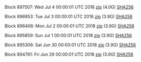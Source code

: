 Block 897507: Wed Jul  4 00:00:01 UTC 2018 [zip](https://dash-bootstrap.ams3.digitaloceanspaces.com/mainnet/2018-07-04/bootstrap.dat.zip) (4.0G) [SHA256](https://dash-bootstrap.ams3.digitaloceanspaces.com/mainnet/2018-07-04/sha256.txt)

Block 896953: Tue Jul  3 00:00:01 UTC 2018 [zip](https://dash-bootstrap.ams3.digitaloceanspaces.com/mainnet/2018-07-03/bootstrap.dat.zip) (3.9G) [SHA256](https://dash-bootstrap.ams3.digitaloceanspaces.com/mainnet/2018-07-03/sha256.txt)

Block 896406: Mon Jul  2 00:00:01 UTC 2018 [zip](https://dash-bootstrap.ams3.digitaloceanspaces.com/mainnet/2018-07-02/bootstrap.dat.zip) (3.9G) [SHA256](https://dash-bootstrap.ams3.digitaloceanspaces.com/mainnet/2018-07-02/sha256.txt)

Block 895859: Sun Jul  1 00:00:01 UTC 2018 [zip](https://dash-bootstrap.ams3.digitaloceanspaces.com/mainnet/2018-07-01/bootstrap.dat.zip) (3.9G) [SHA256](https://dash-bootstrap.ams3.digitaloceanspaces.com/mainnet/2018-07-01/sha256.txt)

Block 895306: Sat Jun 30 00:00:01 UTC 2018 [zip](https://dash-bootstrap.ams3.digitaloceanspaces.com/mainnet/2018-06-30/bootstrap.dat.zip) (3.9G) [SHA256](https://dash-bootstrap.ams3.digitaloceanspaces.com/mainnet/2018-06-30/sha256.txt)

Block 894761: Fri Jun 29 00:00:01 UTC 2018 [zip](https://dash-bootstrap.ams3.digitaloceanspaces.com/mainnet/2018-06-29/bootstrap.dat.zip) (3.9G) [SHA256](https://dash-bootstrap.ams3.digitaloceanspaces.com/mainnet/2018-06-29/sha256.txt)
